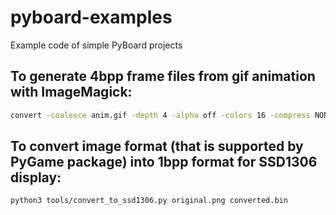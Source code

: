 # pyboard-examples
Example code of simple PyBoard projects


## To generate 4bpp frame files from gif animation with ImageMagick:
```bash
convert -coalesce anim.gif -depth 4 -alpha off -colors 16 -compress NONE -colorspace Gray -resize 256 -crop 256x64+0+32 -trim +repage anim_%05d.gray
```

## To convert image format (that is supported by PyGame package) into 1bpp format for SSD1306 display:
```bash
python3 tools/convert_to_ssd1306.py original.png converted.bin
```

